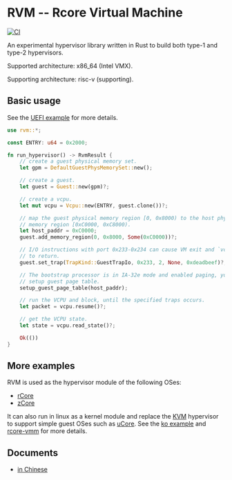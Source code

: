 # RVM -- Rcore Virtual Machine

[![CI](https://github.com/rcore-os/RVM/workflows/CI/badge.svg?branch=master)](https://github.com/rcore-os/RVM/actions)

An experimental hypervisor library written in Rust to build both type-1 and type-2 hypervisors.

Supported architecture: x86_64 (Intel VMX).

Supporting architecture: risc-v (supporting).

## Basic usage

See the [UEFI example](examples/uefi/src/main.rs) for more details.

```rust
use rvm::*;

const ENTRY: u64 = 0x2000;

fn run_hypervisor() -> RvmResult {
    // create a guest physical memory set.
    let gpm = DefaultGuestPhysMemorySet::new();

    // create a guest.
    let guest = Guest::new(gpm)?;

    // create a vcpu.
    let mut vcpu = Vcpu::new(ENTRY, guest.clone())?;

    // map the guest physical memory region [0, 0x8000) to the host phyical
    // memory region [0xC0000, 0xC8000).
    let host_paddr = 0xC0000;
    guest.add_memory_region(0, 0x8000, Some(0xC0000))?;

    // I/O instructions with port 0x233-0x234 can cause VM exit and `vcpu.resume()`
    // to return.
    guest.set_trap(TrapKind::GuestTrapIo, 0x233, 2, None, 0xdeadbeef)?;

    // The bootstrap processor is in IA-32e mode and enabled paging, you need to
    // setup guest page table.
    setup_guest_page_table(host_paddr);

    // run the VCPU and block, until the specified traps occurs.
    let packet = vcpu.resume()?;

    // get the VCPU state.
    let state = vcpu.read_state()?;

    Ok(())
}
```

## More examples

RVM is used as the hypervisor module of the following OSes:

* [rCore](https://github.com/rcore-os/rCore)
* [zCore](https://github.com/rcore-os/zCore)

It can also run in linux as a kernel module and replace the [KVM](https://www.linux-kvm.org/page/Main_Page) hypervisor to support simple guest OSes such as [uCore](https://github.com/chyyuu/os_kernel_lab/tree/master). See the [ko example](examples/ko) and [rcore-vmm](https://github.com/rcore-os/rcore-vmm) for more details.

## Documents

* [in Chinese](https://github.com/rcore-os/RVM/wiki)
